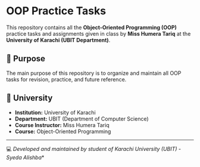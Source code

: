 # OOP Practice Tasks  

This repository contains all the **Object-Oriented Programming (OOP)** practice tasks and assignments given in class by **Miss Humera Tariq** at the **University of Karachi (UBIT Department)**.  

## 🎯 Purpose
The main purpose of this repository is to organize and maintain all OOP tasks for revision, practice, and future reference.  

## 🏫 University
- **Institution:** University of Karachi  
- **Department:** UBIT (Department of Computer Science)  
- **Course Instructor:** Miss Humera Tariq  
- **Course:** Object-Oriented Programming  

---

💻 *Developed and maintained by student of Karachi University (UBIT) -  Syeda Alishba**

